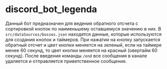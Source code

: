 # discord_bot_legenda
Данный бот предназначен для ведения обратного отсчета с сортировкой кнопок по наименьшему оставшемуся значению в них. В `src/dataSources/bosses.json` находятся данные, которые используются для создания кнопок и таймеров. При нажатии на кнопку запускается обратный отсчет и цвет кнопки меняется на зеленый, если на таймере менее 60 секунд, то цвет кнопки меняется на красный (овертайм 60 секунд). После введения команды `/end` все сообщения в канале удаляется и отправляется приветственное сообщение.